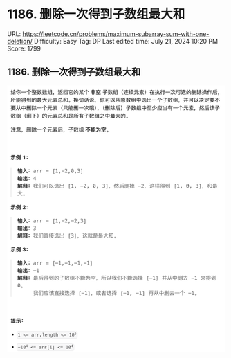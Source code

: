 # 1186. 删除一次得到子数组最大和

URL: https://leetcode.cn/problems/maximum-subarray-sum-with-one-deletion/
Difficulty: Easy
Tag: DP
Last edited time: July 21, 2024 10:20 PM
Score: 1799

## 1186. 删除一次得到子数组最大和

![Untitled](image/1186%20%E5%88%A0%E9%99%A4%E4%B8%80%E6%AC%A1%E5%BE%97%E5%88%B0%E5%AD%90%E6%95%B0%E7%BB%84%E6%9C%80%E5%A4%A7%E5%92%8C/Untitled.png)